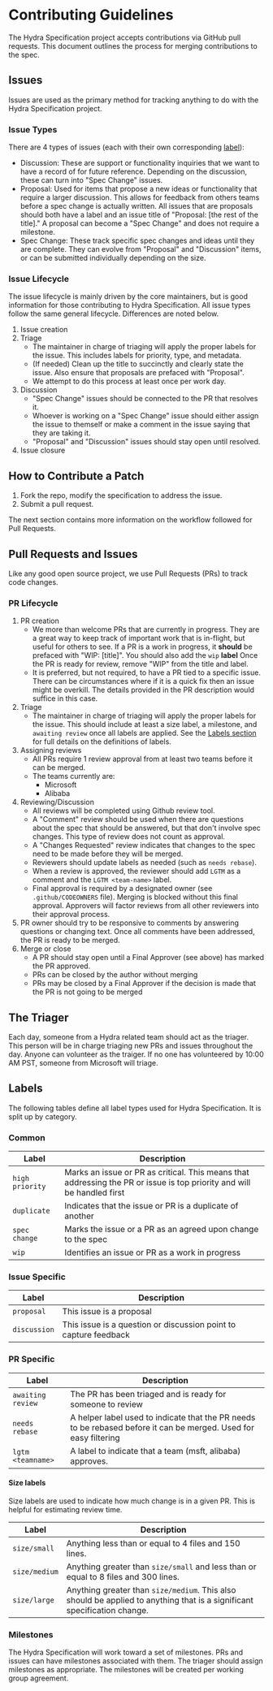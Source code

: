 # Contributing Guidelines

The Hydra Specification project accepts contributions via GitHub pull requests. This document outlines the process for merging contributions to the spec.

## Issues

Issues are used as the primary method for tracking anything to do with the Hydra Specification project.

### Issue Types

There are 4 types of issues (each with their own corresponding [label](#labels)):
- Discussion: These are support or functionality inquiries that we want to have a record of for
future reference. Depending on the discussion, these can turn into "Spec Change" issues.
- Proposal: Used for items that propose a new ideas or functionality that require
a larger discussion. This allows for feedback from others teams before a
spec change is actually written. All issues that are proposals should
both have a label and an issue title of "Proposal: [the rest of the title]." A proposal can become
a "Spec Change" and does not require a milestone.
- Spec Change: These track specific spec changes and ideas until they are complete. They can evolve
from "Proposal" and "Discussion" items, or can be submitted individually depending on the size.

### Issue Lifecycle

The issue lifecycle is mainly driven by the core maintainers, but is good information for those
contributing to Hydra Specification. All issue types follow the same general lifecycle. Differences are noted below.
1. Issue creation
2. Triage
    - The maintainer in charge of triaging will apply the proper labels for the issue. This
    includes labels for priority, type, and metadata.
    - (If needed) Clean up the title to succinctly and clearly state the issue. Also ensure
    that proposals are prefaced with "Proposal".
    - We attempt to do this process at least once per work day.
3. Discussion
    - "Spec Change" issues should be connected to the PR that resolves it.
    - Whoever is working on a "Spec Change" issue should either assign the issue to themself or make a comment in the issue
    saying that they are taking it.
    - "Proposal" and "Discussion" issues should stay open until resolved.
4. Issue closure

## How to Contribute a Patch

1. Fork the repo, modify the specification to address the issue.
2. Submit a pull request.

The next section contains more information on the workflow followed for Pull Requests.

## Pull Requests and Issues

Like any good open source project, we use Pull Requests (PRs) to track code changes.

### PR Lifecycle

1. PR creation
    - We more than welcome PRs that are currently in progress. They are a great way to keep track of
    important work that is in-flight, but useful for others to see. If a PR is a work in progress,
    it **should** be prefaced with "WIP: [title]". You should also add the `wip` **label** Once the PR is ready for review, remove "WIP" from the title and label.
    - It is preferred, but not required, to have a PR tied to a specific issue. There can be
    circumstances where if it is a quick fix then an issue might be overkill. The details provided
    in the PR description would suffice in this case.
2. Triage
    - The maintainer in charge of triaging will apply the proper labels for the issue. This should
    include at least a size label, a milestone, and `awaiting review` once all labels are applied.
    See the [Labels section](#labels) for full details on the definitions of labels.
3. Assigning reviews
    - All PRs require 1 review approval from at least two teams before it can be merged. 
    - The teams currently are: 
      - Microsoft
      - Alibaba
4. Reviewing/Discussion
    - All reviews will be completed using Github review tool.
    - A "Comment" review should be used when there are questions about the spec that should be
    answered, but that don't involve spec changes. This type of review does not count as approval.
    - A "Changes Requested" review indicates that changes to the spec need to be made before they will be
    merged.
    - Reviewers should update labels as needed (such as `needs rebase`).
    - When a review is approved, the reviewer should add `LGTM` as a comment and the `LGTM <team-name>` label. 
    - Final approval is required by a designated owner (see `.github/CODEOWNERS` file). Merging is blocked without this final approval. Approvers will factor reviews from all other reviewers into their approval process.
5. PR owner should try to be responsive to comments by answering questions or changing text. Once all comments have been addressed,
   the PR is ready to be merged.
6. Merge or close
    - A PR should stay open until a Final Approver (see above) has marked the PR approved. 
    - PRs can be closed by the author without merging
    - PRs may be closed by a Final Approver if the decision is made that the PR is not going to be merged 

## The Triager

Each day, someone from a Hydra related team should act as the triager. This person will be in charge triaging new PRs and issues throughout the day. Anyone can volunteer as the traiger. If no one has volunteered by 10:00 AM PST, someone from Microsoft will triage. 

## Labels

The following tables define all label types used for Hydra Specification. It is split up by category.

### Common

| Label | Description |
| ----- | ----------- |
| `high priority` | Marks an issue or PR as critical. This means that addressing the PR or issue is top priority and will be handled first |
| `duplicate` | Indicates that the issue or PR is a duplicate of another |
| `spec change` | Marks the issue or a PR as an agreed upon change to the spec |
| `wip` | Identifies an issue or PR as a work in progress | 

### Issue Specific

| Label | Description |
| ----- | ----------- |
| `proposal` | This issue is a proposal |
| `discussion` | This issue is a question or discussion point to capture feedback |

### PR Specific

| Label | Description |
| ----- | ----------- |
| `awaiting review` | The PR has been triaged and is ready for someone to review |
| `needs rebase` | A helper label used to indicate that the PR needs to be rebased before it can be merged. Used for easy filtering |
| `lgtm <teamname>` | A label to indicate that a team (msft, alibaba) approves. |

#### Size labels

Size labels are used to indicate how much change is in a given PR. This is helpful for estimating review time. 

| Label | Description |
| ----- | ----------- |
| `size/small` | Anything less than or equal to 4 files and 150 lines. |
| `size/medium` | Anything greater than `size/small` and less than or equal to 8 files and 300 lines. |
| `size/large` | Anything greater than `size/medium`. This also should be applied to anything that is a significant specification change. |

### Milestones

The Hydra Specification will work toward a set of milestones. PRs and issues can have milestones associated with them. The triager should assign milestones as appropriate. The milestones will be created per working group agreement. 

